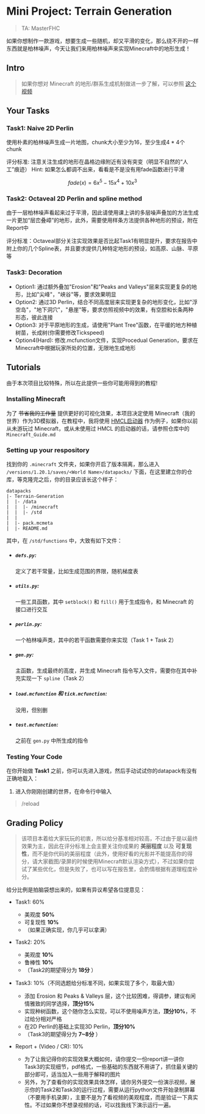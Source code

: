 # Mini Project: Terrain Generation

> TA: MasterFHC

如果你想制作一款游戏，想要生成一些随机，却又平滑的变化，那么绕不开的一样东西就是柏林噪声，今天让我们来用柏林噪声来实现Minecraft中的地形生成！

## Intro



> 如果你想对 Minecraft 的地形/群系生成机制做进一步了解，可以参照 [这个视频](https://www.youtube.com/watch?v=CSa5O6knuwI)

## Your Tasks

### Task1: Naive 2D Perlin

使用朴素的柏林噪声生成一片地图，chunk大小至少为16，至少生成4 * 4个chunk

评分标准: 注意关注生成的地形在晶格边缘附近有没有突变（明显不自然的“人工”痕迹）
Hint: 如果怎么都调不出来，看看是不是没有用fade函数进行平滑

$$ fade(x) = 6 x^5 - 15 x^4 + 10 x^3 $$

### Task2: Octaveal 2D Perlin and spline method

由于一层柏林噪声看起来过于平滑，因此请使用课上讲的多层噪声叠加的方法生成一片更加“层峦叠嶂”的地形，此外，需要使用样条方法提供各种地形的预设，附在Report中

评分标准：Octaveal部分关注实现效果是否比起Task1有明显提升，要求在报告中附上你的几个Spline表，并且要求提供几种特定地形的预设，如高原、山脉、平原等

### Task3: Decoration

- Option1: 通过额外叠加"Erosion"和"Peaks and Valleys"层来实现更复杂的地形，比如"尖峰"，"峡谷"等，要求效果明显
- Option2: 通过3D Perlin，结合不同高度层来实现更复杂的地形变化，比如"浮空岛"，"地下洞穴"，"悬崖"等，要求仿照视频中的效果，有空腔和长条两种形态，彼此连接
- Option3: 对于平原地形的生成，请使用"Plant Tree"函数，在平缓的地方种植树苗，长成树(你需要修改Tickspeed)
- Option4(Hard): 修改.mcfunction文件，实现Procedual Generation，要求在Minecraft中根据玩家所处的位置，无限地生成地形

## Tutorials

由于本次项目比较特殊，所以在此提供一些你可能用得到的教程!

### Installing Minecraft

为了 ~~节省我的工作量~~ 提供更好的可视化效果，本项目决定使用 Minecraft（我的世界）作为3D模拟器，在教程中，我将使用 [HMCL启动器](https://https://github.com/HMCL-dev/HMCL) 作为例子，如果你以前从未游玩过 Minecraft，或从未使用过 HMCL 的启动器的话，请参照仓库中的 `Minecraft_Guide.md`



### Setting up your respository

找到你的 `.minecraft` 文件夹，如果你开启了版本隔离，那么进入 `/versions/1.20.1/saves/<World Name>/datapacks/` 下面，在这里建立你的仓库，等克隆完之后，你的目录应该长这个样子：

```
datapacks
|- Terrain-Generation
|  |- /data
|  |  |- /minecraft
|  |  |- /std
|  |
|  |- pack.mcmeta
|  |- README.md
```

其中，在 `/std/functions` 中，大致有如下文件：

- ##### `defs.py`: 
  定义了若干常量，比如生成范围的界限，随机梯度表
- ##### `utils.py`:
  一些工具函数，其中 `setblock()` 和 `fill()` 用于生成指令，和 Minecraft 的接口进行交互
- ##### `perlin.py`: 
  一个柏林噪声类，其中的若干函数需要你来实现（Task 1 + Task 2）
- ##### `gen.py`:
  主函数，生成最终的高度，并生成 Minecraft 指令写入文件，需要你在其中补充实现一下 `spline`（Task 2）
- ##### `load.mcfunction` 和 `tick.mcfunction`:
  没用，但别删
- ##### `test.mcfunction`:
  之前在 `gen.py` 中所生成的指令
  
  
### Testing Your Code

在你开始做 **Task1** 之前，你可以先进入游戏，然后手动试试你的datapack有没有正确地载入：
1. 进入你刚刚创建的世界，在命令行中输入
> /reload



## Grading Policy

> 该项目本着给大家玩玩的初衷，所以给分基准相对较高，不过由于是以最终效果为主，因此在评分标准上会主要关注你成果的 **美丽程度** 以及 **可复现性**，而不是你代码的美丽程度（此外，使用好看的光影并不能提高你的得分，请大家截图/录屏的时候使用Minecraft默认渲染方式），不过如果你尝试了某些优化，但是失败了，也可以写在报告里，会酌情根据有道理程度补分。

给分比例是拍脑袋想出来的，如果有异议希望各位提意见：

* Task1: 60%
  - 美观度 **50%**
  - 可复现性 **10%**
  - （如果正确实现，你几乎可以拿满）

* Task2: 20%
  - 美观度 **10%**
  - 鲁棒性 **10%**
  - （Task2的期望得分为 **18分** ）

* Task3: 10%（不同选题给分标准不同，如果实现了多个，取最大值）
  - 添加 Erosion 和 Peaks & Valleys 层，这个比较困难，得调参，建议有闲情雅致的同学选择，**顶分15%**
  - 实现种树函数，这个随你怎么实现，可以不使用噪声方法，**顶分10%**，不过给分相对严格
  - 在2D Perlin的基础上实现3D Perlin，**顶分10%**
  - （Task3的期望得分为 **7~8分** ）

* Report + (Video / CR): 10%
  - 为了让我记得你的实现效果大概如何，请你提交一份report讲一讲你Task3的实现细节，pdf格式，一些基础的东西就不用讲了，抓住最关键的部分即可，适当加入一些用于解释的图片
  - 另外，为了查看你的实现效果具体怎样，请你另外提交一份演示视频，展示你的Task2和Task3的运行过程，需要从运行python文件开始录制屏幕（不要用手机录屏），主要不是为了看视频的美观程度，而是验证一下真实性。不过如果你不想录视频的话，可以找我线下演示运行一遍。